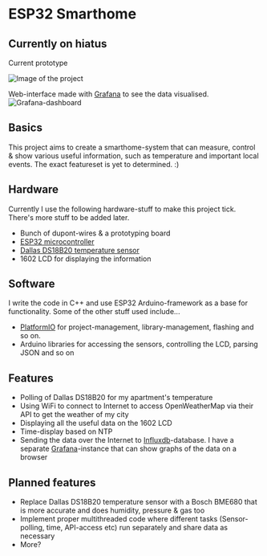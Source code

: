 # ESP32 Smarthome

## Currently on hiatus

Current prototype

![Image of the project](https://i.imgur.com/s7tQL1k.jpg)

Web-interface made with [Grafana](https://grafana.com/) to see the data visualised.
![Grafana-dashboard](https://i.imgur.com/rTwOSI8.png)

## Basics
This project aims to create a smarthome-system that can measure, control & show various useful information, such as temperature and important local events. The exact featureset is yet to determined. :)

## Hardware
Currently I use the following hardware-stuff to make this project tick. There's more stuff to be added later.

+ Bunch of dupont-wires & a prototyping board
+ [ESP32 microcontroller](http://esp32.net/)
+ [Dallas DS18B20 temperature sensor](https://datasheets.maximintegrated.com/en/ds/DS18B20.pdf)
+ 1602 LCD for displaying the information

## Software
I write the code in C++ and use ESP32 Arduino-framework as a base for functionality. Some of the other stuff used include...
+ [PlatformIO](https://platformio.org/) for project-management, library-management, flashing and so on.
+ Arduino libraries for accessing the sensors, controlling the LCD, parsing JSON and so on

## Features
+ Polling of Dallas DS18B20 for my apartment's temperature
+ Using WiFi to connect to Internet to access OpenWeatherMap via their API to get the weather of my city
+ Displaying all the useful data on the 1602 LCD
+ Time-display based on NTP
+ Sending the data over the Internet to [Influxdb](https://www.influxdata.com/)-database. I have a separate [Grafana](https://grafana.com/)-instance that can show graphs of the data on a browser

## Planned features
+ Replace Dallas DS18B20 temperature sensor with a Bosch BME680 that is more accurate and does humidity, pressure & gas too
+ Implement proper multithreaded code where different tasks (Sensor-polling, time, API-access etc) run separately and share data as necessary
+ More?

